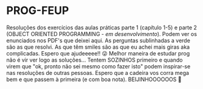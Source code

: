 # PROG-FEUP
Resoluções dos exercícios das aulas práticas parte 1 (capítulo 1-5) e parte 2 (OBJECT ORIENTED PROGRAMMING - *em desenvolvimento*). Podem ver os enunciados nos PDF's que deixei aqui. As perguntas sublinhadas a verde são as que resolvi. As que têm smiles são as que eu achei mais giras aka complicadas. Espero que ajudeeeee!! 😜
Melhor maneira de estudar prog não é vir ver logo as soluções... Tentem SOZINHOS primeiro e quando virem que "ok, pronto não sei mesmo como fazer isto" podem inspirar-se nas resoluções de outras pessoas. 
Espero que a cadeira vos corra mega bem e que passem à primeira (e com boa nota).
BEIJINHOOOOOOS 🥰
